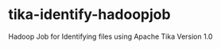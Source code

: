 tika-identify-hadoopjob
=======================

Hadoop Job for Identifying files using Apache Tika Version 1.0

